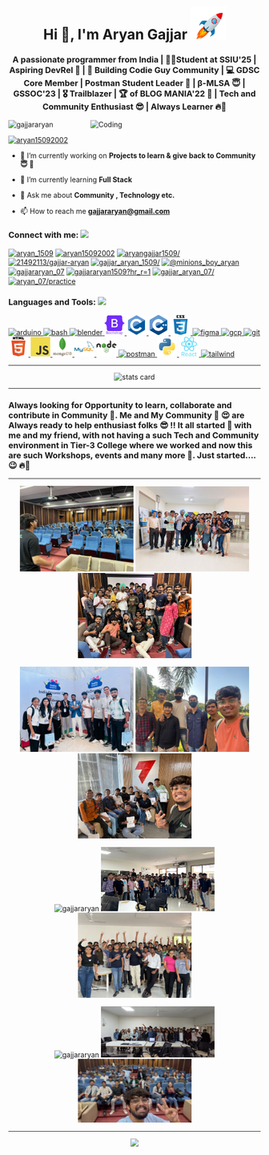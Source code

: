 <h1 align="center">Hi 👋, I'm Aryan Gajjar <img src='rocket.gif' width="70px"> </h1>
<h3 align="center">A passionate programmer from India | 👨‍🎓Student at SSIU'25 | Aspiring DevRel 🥑 | 🌱 Building Codie Guy Community | 💻 GDSC Core Member | Postman Student Leader 🤩 | β-MLSA 😇 | GSSOC'23 | 🎖️ Trailblazer | 🏆 of BLOG MANIA'22 🤗 | Tech and Community Enthusiast 😎 | Always Learner 🔥🚀</h3>
<img align="right" alt="Coding" width="340" src="https://cdn.dribbble.com/users/1162077/screenshots/3848914/programmer.gif">

<p align="left"> <img src="https://komarev.com/ghpvc/?username=gajjararyan&label=Profile%20Views&color=9bff37&style=plastic" alt="gajjararyan" /> </p>

<p align="left"> <a href="https://twitter.com/aryan15092002" target="blank"><img src="https://img.shields.io/twitter/follow/aryan15092002?logo=twitter&style=for-the-badge" alt="aryan15092002" /></a> </p>

- 🔭 I’m currently working on **Projects to learn & give back to Community 😇 🙌**

- 🌱 I’m currently learning **Full Stack**

- 💬 Ask me about **Community , Technology etc.**

- 📫 How to reach me **gajjararyan@gmail.com**
  

<h3 align="left">Connect with me: <img src='https://raw.githubusercontent.com/ShahriarShafin/ShahriarShafin/main/Assets/handshake.gif' width="100px"> </h3>
<p align="left">
<a href="https://dev.to/aryan_1509" target="blank"><img align="center" src="https://raw.githubusercontent.com/rahuldkjain/github-profile-readme-generator/master/src/images/icons/Social/devto.svg" alt="aryan_1509" height="30" width="40" /></a>
<a href="https://twitter.com/aryan15092002" target="blank"><img align="center" src="https://raw.githubusercontent.com/rahuldkjain/github-profile-readme-generator/master/src/images/icons/Social/twitter.svg" alt="aryan15092002" height="30" width="40" /></a>
<a href="https://linkedin.com/in/aryangajjar1509/" target="blank"><img align="center" src="https://raw.githubusercontent.com/rahuldkjain/github-profile-readme-generator/master/src/images/icons/Social/linked-in-alt.svg" alt="aryangajjar1509/" height="30" width="40" /></a>
<a href="https://stackoverflow.com/users/21492113/gajjar-aryan" target="blank"><img align="center" src="https://raw.githubusercontent.com/rahuldkjain/github-profile-readme-generator/master/src/images/icons/Social/stack-overflow.svg" alt="21492113/gajjar-aryan" height="30" width="40" /></a>
<a href="https://instagram.com/gajjar_aryan_1509/" target="blank"><img align="center" src="https://raw.githubusercontent.com/rahuldkjain/github-profile-readme-generator/master/src/images/icons/Social/instagram.svg" alt="gajjar_aryan_1509/" height="30" width="40" /></a>
<a href="https://www.youtube.com/c/@minions_boy_aryan" target="blank"><img align="center" src="https://raw.githubusercontent.com/rahuldkjain/github-profile-readme-generator/master/src/images/icons/Social/youtube.svg" alt="@minions_boy_aryan" height="30" width="40" /></a>
<a href="https://www.codechef.com/users/gajjararyan_07" target="blank"><img align="center" src="https://cdn.jsdelivr.net/npm/simple-icons@3.1.0/icons/codechef.svg" alt="gajjararyan_07" height="30" width="40" /></a>
<a href="https://www.hackerrank.com/gajjararyan1509?hr_r=1" target="blank"><img align="center" src="https://raw.githubusercontent.com/rahuldkjain/github-profile-readme-generator/master/src/images/icons/Social/hackerrank.svg" alt="gajjararyan1509?hr_r=1" height="30" width="40" /></a>
<a href="https://www.leetcode.com/gajjar_aryan_07/" target="blank"><img align="center" src="https://raw.githubusercontent.com/rahuldkjain/github-profile-readme-generator/master/src/images/icons/Social/leet-code.svg" alt="gajjar_aryan_07/" height="30" width="40" /></a>
<a href="https://auth.geeksforgeeks.org/user/aryan_07/practice" target="blank"><img align="center" src="https://raw.githubusercontent.com/rahuldkjain/github-profile-readme-generator/master/src/images/icons/Social/geeks-for-geeks.svg" alt="aryan_07/practice" height="30" width="40" /></a>
</p>


<h3 align="left">Languages and Tools: <img src = "https://media2.giphy.com/media/QssGEmpkyEOhBCb7e1/giphy.gif?cid=ecf05e47a0n3gi1bfqntqmob8g9aid1oyj2wr3ds3mg700bl&rid=giphy.gif" width = 32px> </h3>
<p align="left"> <a href="https://www.arduino.cc/" target="_blank" rel="noreferrer"> <img src="https://cdn.worldvectorlogo.com/logos/arduino-1.svg" alt="arduino" width="40" height="40"/> </a> <a href="https://www.gnu.org/software/bash/" target="_blank" rel="noreferrer"> <img src="https://www.vectorlogo.zone/logos/gnu_bash/gnu_bash-icon.svg" alt="bash" width="40" height="40"/> </a> <a href="https://www.blender.org/" target="_blank" rel="noreferrer"> <img src="https://download.blender.org/branding/community/blender_community_badge_white.svg" alt="blender" width="40" height="40"/> </a> <a href="https://getbootstrap.com" target="_blank" rel="noreferrer"> <img src="https://raw.githubusercontent.com/devicons/devicon/master/icons/bootstrap/bootstrap-plain-wordmark.svg" alt="bootstrap" width="40" height="40"/> </a> <a href="https://www.cprogramming.com/" target="_blank" rel="noreferrer"> <img src="https://raw.githubusercontent.com/devicons/devicon/master/icons/c/c-original.svg" alt="c" width="40" height="40"/> </a> <a href="https://www.w3schools.com/cpp/" target="_blank" rel="noreferrer"> <img src="https://raw.githubusercontent.com/devicons/devicon/master/icons/cplusplus/cplusplus-original.svg" alt="cplusplus" width="40" height="40"/> </a> <a href="https://www.w3schools.com/css/" target="_blank" rel="noreferrer"> <img src="https://raw.githubusercontent.com/devicons/devicon/master/icons/css3/css3-original-wordmark.svg" alt="css3" width="40" height="40"/> </a> <a href="https://www.figma.com/" target="_blank" rel="noreferrer"> <img src="https://www.vectorlogo.zone/logos/figma/figma-icon.svg" alt="figma" width="40" height="40"/> </a> <a href="https://cloud.google.com" target="_blank" rel="noreferrer"> <img src="https://www.vectorlogo.zone/logos/google_cloud/google_cloud-icon.svg" alt="gcp" width="40" height="40"/> </a> <a href="https://git-scm.com/" target="_blank" rel="noreferrer"> <img src="https://www.vectorlogo.zone/logos/git-scm/git-scm-icon.svg" alt="git" width="40" height="40"/> </a> <a href="https://www.w3.org/html/" target="_blank" rel="noreferrer"> <img src="https://raw.githubusercontent.com/devicons/devicon/master/icons/html5/html5-original-wordmark.svg" alt="html5" width="40" height="40"/> </a> <a href="https://developer.mozilla.org/en-US/docs/Web/JavaScript" target="_blank" rel="noreferrer"> <img src="https://raw.githubusercontent.com/devicons/devicon/master/icons/javascript/javascript-original.svg" alt="javascript" width="40" height="40"/> </a> <a href="https://www.mongodb.com/" target="_blank" rel="noreferrer"> <img src="https://raw.githubusercontent.com/devicons/devicon/master/icons/mongodb/mongodb-original-wordmark.svg" alt="mongodb" width="40" height="40"/> </a> <a href="https://www.mysql.com/" target="_blank" rel="noreferrer"> <img src="https://raw.githubusercontent.com/devicons/devicon/master/icons/mysql/mysql-original-wordmark.svg" alt="mysql" width="40" height="40"/> </a> <a href="https://nodejs.org" target="_blank" rel="noreferrer"> <img src="https://raw.githubusercontent.com/devicons/devicon/master/icons/nodejs/nodejs-original-wordmark.svg" alt="nodejs" width="40" height="40"/> </a> <a href="https://postman.com" target="_blank" rel="noreferrer"> <img src="https://www.vectorlogo.zone/logos/getpostman/getpostman-icon.svg" alt="postman" width="40" height="40"/> </a> <a href="https://www.python.org" target="_blank" rel="noreferrer"> <img src="https://raw.githubusercontent.com/devicons/devicon/master/icons/python/python-original.svg" alt="python" width="40" height="40"/> </a> <a href="https://reactjs.org/" target="_blank" rel="noreferrer"> <img src="https://raw.githubusercontent.com/devicons/devicon/master/icons/react/react-original-wordmark.svg" alt="react" width="40" height="40"/> </a> <a href="https://tailwindcss.com/" target="_blank" rel="noreferrer"> <img src="https://www.vectorlogo.zone/logos/tailwindcss/tailwindcss-icon.svg" alt="tailwind" width="40" height="40"/> </a> </p>

<hr>

<p align="center">
         <img alt="stats card" height="200px" width="400px" src="https://github-readme-streak-stats.herokuapp.com/?user=gajjararyan&theme=dark" alt="gajjararyan" />
         <!--          <img align="center" src="https://github-readme-stats.vercel.app/api?username=gajjararyan&show_icons=true&theme=tokyonight&locale=en" alt="gajjararyan" /> -->
         <br>
</p>

<hr>

 <!-- <h2>Always looking for Opportunity to learn, collaborate and contribute in Community 🤗.</h2> -->

<p align="center">
  
<h3> Always looking for Opportunity to learn, collaborate and contribute in Community 🤗. Me and My Community 💛 😍 are Always ready to help enthusiast folks 😎 !! It all started 🤩 with me and my friend, with not having a such Tech and Community environment in Tier-3 College where we worked and now this are such Workshops, events and many more 🥳. Just started.... 😉 🔥🚀 </h3>

</p>

<hr>

<p align="center"> <img src="Internshala first event.jpg" alt="gajjararyan" width="227px" /> <img src="Flow event.png" alt="gajjararyan" width="227px" /> <img src="Web 3 Venom.png" alt="gajjararyan" width="227px" /> </p>

<p align="center"> <img src="India Dreamin'23.jpg" alt="gajjararyan" width="227px" /> <img src="GDSC wow Gujarat.jpg" alt="gajjararyan" width="227px" /> <img src="Zeeve 1.png" alt="gajjararyan" width="227px" /> </p>

<p align="center"> <img src="GDSC Intro.JPG" alt="gajjararyan" width="227px" /> <img src="Devops  workshop.png" alt="gajjararyan" width="227px" /> <img src="API 101.jpg" alt="gajjararyan" width="227px" /> </p>

<p align="center"> <img src="Fastn.JPG" alt="gajjararyan" width="227px" /> <img src="Github with Github.dev.jpg" alt="gajjararyan" width="227px" /> <img src="Cloud Carnival group Photo.jpg" alt="gajjararyan" width="227px" /> </p>

<hr>

<p align="center"> <img src="https://user-images.githubusercontent.com/74038190/212741999-016fddbd-617a-4448-8042-0ecf907aea25.gif" width="400px" ></p>

